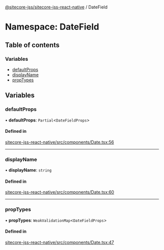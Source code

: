[@sitecore-jss/sitecore-jss-react-native](../README.md) / DateField

# Namespace: DateField

## Table of contents

### Variables

- [defaultProps](DateField.md#defaultprops)
- [displayName](DateField.md#displayname)
- [propTypes](DateField.md#proptypes)

## Variables

### defaultProps

• **defaultProps**: `Partial`<`DateFieldProps`\>

#### Defined in

[sitecore-jss-react-native/src/components/Date.tsx:56](https://github.com/Sitecore/jss/blob/4b157b27f/packages/sitecore-jss-react-native/src/components/Date.tsx#L56)

___

### displayName

• **displayName**: `string`

#### Defined in

[sitecore-jss-react-native/src/components/Date.tsx:60](https://github.com/Sitecore/jss/blob/4b157b27f/packages/sitecore-jss-react-native/src/components/Date.tsx#L60)

___

### propTypes

• **propTypes**: `WeakValidationMap`<`DateFieldProps`\>

#### Defined in

[sitecore-jss-react-native/src/components/Date.tsx:47](https://github.com/Sitecore/jss/blob/4b157b27f/packages/sitecore-jss-react-native/src/components/Date.tsx#L47)
